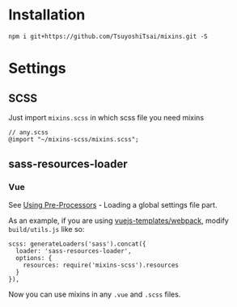 # Installation
```
npm i git+https://github.com/TsuyoshiTsai/mixins.git -S
```

# Settings
## SCSS
Just import `mixins.scss` in which scss file you need mixins
```
// any.scss
@import "~/mixins-scss/mixins.scss";
```

## sass-resources-loader
### Vue
See [Using Pre-Processors](https://vue-loader.vuejs.org/en/configurations/pre-processors.html) - Loading a global settings file part.

As an example, if you are using [vuejs-templates/webpack](https://github.com/vuejs-templates/webpack), modify `build/utils.js` like so:

```
scss: generateLoaders('sass').concat({
  loader: 'sass-resources-loader',
  options: {
    resources: require('mixins-scss').resources
  }
}),
```

Now you can use mixins in any `.vue` and `.scss` files.